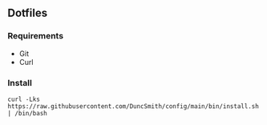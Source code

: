 ## Dotfiles

### Requirements

* Git
* Curl

### Install

```shell
curl -Lks https://raw.githubusercontent.com/DuncSmith/config/main/bin/install.sh | /bin/bash
```
